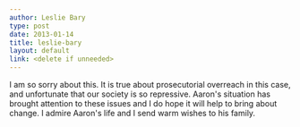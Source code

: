 ```yaml
---
author: Leslie Bary
type: post
date: 2013-01-14
title: leslie-bary
layout: default
link: <delete if unneeded>
---
```

I am so sorry about this. It is true about prosecutorial overreach in this case, and unfortunate that our society is so repressive. Aaron's situation has brought attention to these issues and I do hope it will help to bring about change. I admire Aaron's life and I send warm wishes to his family.
